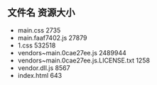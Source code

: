 ##  文件名           资源大小
- main.css           2735
- main.faaf7402.js           27879
- 1.css           532518
- vendors~main.0cae27ee.js           2489944
- vendors~main.0cae27ee.js.LICENSE.txt           1258
- vendor.dll.js           8567
- index.html           643
